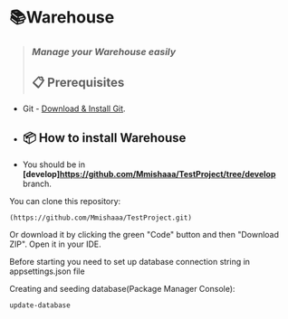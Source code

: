 # 📚Warehouse

> ### **_Manage your Warehouse easily_**
>
> ## :clipboard: Prerequisites

- Git - [Download & Install Git](https://git-scm.com/downloads).

- ## 📦 How to install Warehouse

- You should be in **[develop]https://github.com/Mmishaaa/TestProject/tree/develop** branch.

You can clone this repository:

```
(https://github.com/Mmishaaa/TestProject.git)
```

Or download it by clicking the green "Code" button and then "Download ZIP". Open it in your IDE.

Before starting you need to set up database connection string in appsettings.json file

Creating and seeding database(Package Manager Console):
```
update-database
```
